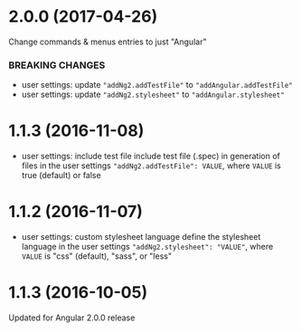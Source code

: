 # 2.0.0 (2017-04-26)

Change commands & menus entries to just "Angular"

### BREAKING CHANGES
* user settings: update `"addNg2.addTestFile"` to `"addAngular.addTestFile"`
* user settings: update `"addNg2.stylesheet"` to `"addAngular.stylesheet"`

# 1.1.3 (2016-11-08)

* user settings: include test file include test file (.spec) in generation of files in the user settings `"addNg2.addTestFile": VALUE`, where `VALUE` is true (default) or false

# 1.1.2 (2016-11-07)

* user settings: custom stylesheet language define the stylesheet language in the user settings `"addNg2.stylesheet": "VALUE"`, where `VALUE` is "css" (default), "sass", or "less"

# 1.1.3 (2016-10-05)

Updated for Angular 2.0.0 release